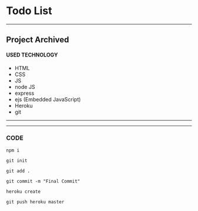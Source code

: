 # Todo List
___
## Project Archived 

#### USED TECHNOLOGY

- HTML
- CSS
- JS
- node JS
- express
- ejs (Embedded JavaScript)
- Heroku
- git
___
___
### CODE

```npm i```

```git init```

```git add .```

```git commit -m "Final Commit"```

```heroku create```

```git push heroku master```

